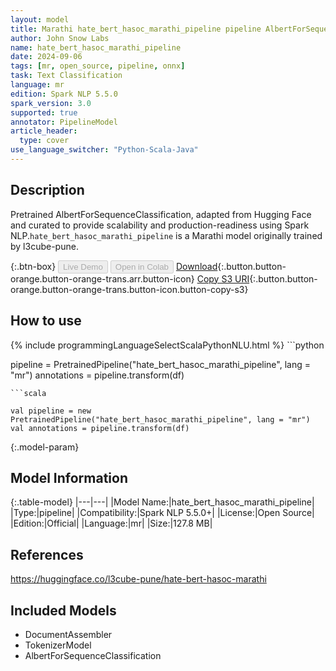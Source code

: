 ```yaml
---
layout: model
title: Marathi hate_bert_hasoc_marathi_pipeline pipeline AlbertForSequenceClassification from l3cube-pune
author: John Snow Labs
name: hate_bert_hasoc_marathi_pipeline
date: 2024-09-06
tags: [mr, open_source, pipeline, onnx]
task: Text Classification
language: mr
edition: Spark NLP 5.5.0
spark_version: 3.0
supported: true
annotator: PipelineModel
article_header:
  type: cover
use_language_switcher: "Python-Scala-Java"
---
```


## Description

Pretrained AlbertForSequenceClassification, adapted from Hugging Face and curated to provide scalability and production-readiness using Spark NLP.`hate_bert_hasoc_marathi_pipeline` is a Marathi model originally trained by l3cube-pune.

{:.btn-box}
<button class="button button-orange" disabled>Live Demo</button>
<button class="button button-orange" disabled>Open in Colab</button>
[Download](https://s3.amazonaws.com/auxdata.johnsnowlabs.com/public/models/hate_bert_hasoc_marathi_pipeline_mr_5.5.0_3.0_1725628597245.zip){:.button.button-orange.button-orange-trans.arr.button-icon}
[Copy S3 URI](s3://auxdata.johnsnowlabs.com/public/models/hate_bert_hasoc_marathi_pipeline_mr_5.5.0_3.0_1725628597245.zip){:.button.button-orange.button-orange-trans.button-icon.button-copy-s3}

## How to use



<div class="tabs-box" markdown="1">
{% include programmingLanguageSelectScalaPythonNLU.html %}
```python

pipeline = PretrainedPipeline("hate_bert_hasoc_marathi_pipeline", lang = "mr")
annotations =  pipeline.transform(df)   

```
```scala

val pipeline = new PretrainedPipeline("hate_bert_hasoc_marathi_pipeline", lang = "mr")
val annotations = pipeline.transform(df)

```
</div>

{:.model-param}
## Model Information

{:.table-model}
|---|---|
|Model Name:|hate_bert_hasoc_marathi_pipeline|
|Type:|pipeline|
|Compatibility:|Spark NLP 5.5.0+|
|License:|Open Source|
|Edition:|Official|
|Language:|mr|
|Size:|127.8 MB|

## References

https://huggingface.co/l3cube-pune/hate-bert-hasoc-marathi

## Included Models

- DocumentAssembler
- TokenizerModel
- AlbertForSequenceClassification